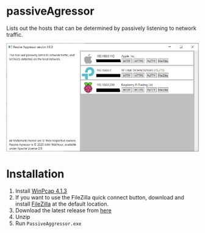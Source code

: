 # passiveAgressor
Lists out the hosts that can be determined by passively listening to network traffic.

![Screenshot](main_screen.png)

# Installation
1. Install [WinPcap 4.1.3](https://www.winpcap.org/install/default.htm)
2. If you want to use the FileZilla quick connect button, download and install [FileZilla](https://filezilla-project.org/download.php) at the default location.
3. Download the latest release from [here](https://github.com/jwalthour/passiveAgressor/releases)
4. Unzip
5. Run `PassiveAggressor.exe`


